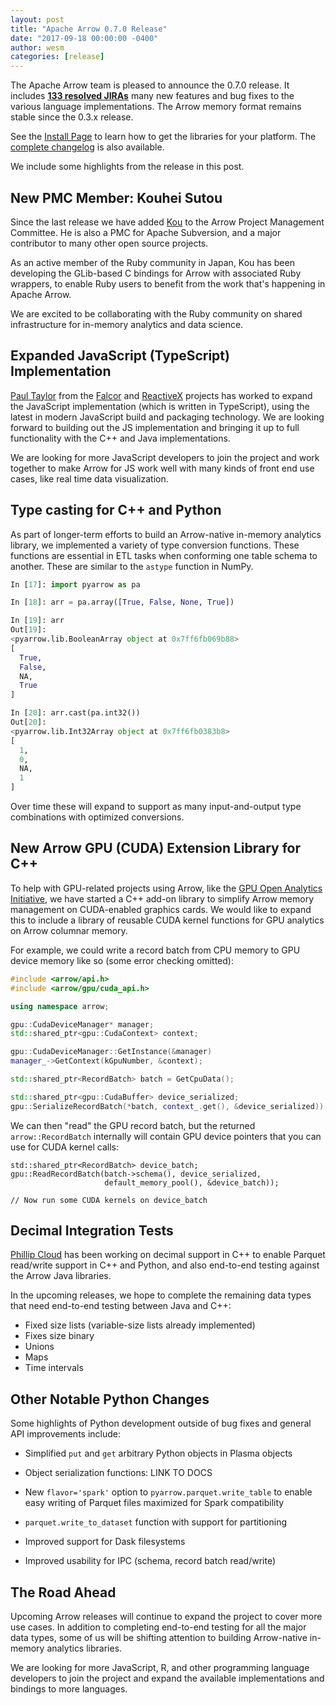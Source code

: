 ```yaml
---
layout: post
title: "Apache Arrow 0.7.0 Release"
date: "2017-09-18 00:00:00 -0400"
author: wesm
categories: [release]
---
```

<!--
{% comment %}
Licensed to the Apache Software Foundation (ASF) under one or more
contributor license agreements.  See the NOTICE file distributed with
this work for additional information regarding copyright ownership.
The ASF licenses this file to you under the Apache License, Version 2.0
(the "License"); you may not use this file except in compliance with
the License.  You may obtain a copy of the License at

http://www.apache.org/licenses/LICENSE-2.0

Unless required by applicable law or agreed to in writing, software
distributed under the License is distributed on an "AS IS" BASIS,
WITHOUT WARRANTIES OR CONDITIONS OF ANY KIND, either express or implied.
See the License for the specific language governing permissions and
limitations under the License.
{% endcomment %}
-->

The Apache Arrow team is pleased to announce the 0.7.0 release. It includes
[**133 resolved JIRAs**][1] many new features and bug fixes to the various
language implementations. The Arrow memory format remains stable since the
0.3.x release.

See the [Install Page][2] to learn how to get the libraries for your
platform. The [complete changelog][3] is also available.

We include some highlights from the release in this post.

## New PMC Member: Kouhei Sutou

Since the last release we have added [Kou][4] to the Arrow Project Management
Committee. He is also a PMC for Apache Subversion, and a major contributor to
many other open source projects.

As an active member of the Ruby community in Japan, Kou has been developing the
GLib-based C bindings for Arrow with associated Ruby wrappers, to enable Ruby
users to benefit from the work that's happening in Apache Arrow.

We are excited to be collaborating with the Ruby community on shared
infrastructure for in-memory analytics and data science.

## Expanded JavaScript (TypeScript) Implementation

[Paul Taylor][5] from the [Falcor][7] and [ReactiveX][6] projects has worked to
expand the JavaScript implementation (which is written in TypeScript), using
the latest in modern JavaScript build and packaging technology. We are looking
forward to building out the JS implementation and bringing it up to full
functionality with the C++ and Java implementations.

We are looking for more JavaScript developers to join the project and work
together to make Arrow for JS work well with many kinds of front end use cases,
like real time data visualization.

## Type casting for C++ and Python

As part of longer-term efforts to build an Arrow-native in-memory analytics
library, we implemented a variety of type conversion functions. These functions
are essential in ETL tasks when conforming one table schema to another. These
are similar to the `astype` function in NumPy.

```python
In [17]: import pyarrow as pa

In [18]: arr = pa.array([True, False, None, True])

In [19]: arr
Out[19]:
<pyarrow.lib.BooleanArray object at 0x7ff6fb069b88>
[
  True,
  False,
  NA,
  True
]

In [20]: arr.cast(pa.int32())
Out[20]:
<pyarrow.lib.Int32Array object at 0x7ff6fb0383b8>
[
  1,
  0,
  NA,
  1
]
```

Over time these will expand to support as many input-and-output type
combinations with optimized conversions.

## New Arrow GPU (CUDA) Extension Library for C++

To help with GPU-related projects using Arrow, like the [GPU Open Analytics
Initiative][8], we have started a C++ add-on library to simplify Arrow memory
management on CUDA-enabled graphics cards. We would like to expand this to
include a library of reusable CUDA kernel functions for GPU analytics on Arrow
columnar memory.

For example, we could write a record batch from CPU memory to GPU device memory
like so (some error checking omitted):

```c++
#include <arrow/api.h>
#include <arrow/gpu/cuda_api.h>

using namespace arrow;

gpu::CudaDeviceManager* manager;
std::shared_ptr<gpu::CudaContext> context;

gpu::CudaDeviceManager::GetInstance(&manager)
manager_->GetContext(kGpuNumber, &context);

std::shared_ptr<RecordBatch> batch = GetCpuData();

std::shared_ptr<gpu::CudaBuffer> device_serialized;
gpu::SerializeRecordBatch(*batch, context_.get(), &device_serialized));
```

We can then "read" the GPU record batch, but the returned `arrow::RecordBatch`
internally will contain GPU device pointers that you can use for CUDA kernel
calls:

```
std::shared_ptr<RecordBatch> device_batch;
gpu::ReadRecordBatch(batch->schema(), device_serialized,
                     default_memory_pool(), &device_batch));

// Now run some CUDA kernels on device_batch
```

## Decimal Integration Tests

[Phillip Cloud][9] has been working on decimal support in C++ to enable Parquet
read/write support in C++ and Python, and also end-to-end testing against the
Arrow Java libraries.

In the upcoming releases, we hope to complete the remaining data types that
need end-to-end testing between Java and C++:

* Fixed size lists (variable-size lists already implemented)
* Fixes size binary
* Unions
* Maps
* Time intervals

## Other Notable Python Changes

Some highlights of Python development outside of bug fixes and general API
improvements include:

* Simplified `put` and `get` arbitrary Python objects in Plasma objects
* Object serialization functions: LINK TO DOCS

* New `flavor='spark'` option to `pyarrow.parquet.write_table` to enable easy
  writing of Parquet files maximized for Spark compatibility

* `parquet.write_to_dataset` function with support for partitioning
* Improved support for Dask filesystems
* Improved usability for IPC (schema, record batch read/write)

## The Road Ahead

Upcoming Arrow releases will continue to expand the project to cover more use
cases. In addition to completing end-to-end testing for all the major data
types, some of us will be shifting attention to building Arrow-native in-memory
analytics libraries.

We are looking for more JavaScript, R, and other programming language
developers to join the project and expand the available implementations and
bindings to more languages.

[1]: https://issues.apache.org/jira/issues/?jql=project%20%3D%20ARROW%20AND%20status%20in%20(Resolved%2C%20Closed)%20AND%20fixVersion%20%3D%200.7.0
[2]: http://arrow.apache.org/install
[3]: http://arrow.apache.org/release/0.7.0.html
[4]: https://github.com/kou
[5]: https://github.com/trxcllnt
[6]: http://reactivex.io
[7]: https://github.com/netflix/falcor
[8]: http://gpuopenanalytics.com/
[9]: http://github.com/cpcloud